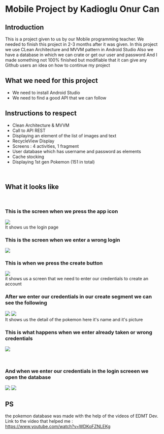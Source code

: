 # Mobile Project by Kadioglu Onur Can


## Introduction

This is a project given to us by our Mobile programming teacher.
We needed to finish this project in 2-3 months after it was given.
In this project we use CLean Architecture and MVVM pattern in Android Studio
Also we have a database in which we can crate or get our user and password 
And I made something not 100% finished but modifiable that it can give any Github users an idea on how to continue my project

## What we need for this project

- We need to install Android Studio
- We need to find a good API that we can follow 


## Instructions to respect

- Clean Architecture & MVVM
- Call to API REST
- Displaying an element of the list of images and text
- RecycleView Display
- Screens : 4 activities, 1 fragment
- User database which has username and password as elements
- Cache stocking
- Displaying 1st gen Pokemon (151 in total)

<br />

## What it looks like


<br />

### This is the screen when we press the app icon

![](Screenshot_7.png)
<br />
It shows us the login page 
<br />
### This is the screen when we enter a wrong login

![](Screenshot_8.png)
<br />


### This is when we press the create button

![](Screenshot_5.png)
<br />
it shows us a screen that we need to enter our credentials to create an account
<br />


### After we enter our credentials in our create segment we can see the following

![](Screenshot_10.png)
![](Screenshot_11.png)
<br />
It shows us the detail of the pokemon here it's name and it's picture
<br />


### This is what happens when we enter already taken or wrong credentials

![](Screenshot_9.png)

<br />


### And when we enter our credentials in the login screeen we open the database

![](Screenshot_12.png)
![](Screenshot_13.png)
<br />


## PS
the pokemon database was made with the help of the videos of EDMT Dev.<br />
Link to the video that helped me :<br />
https://www.youtube.com/watch?v=WDKoFZNLEKg



